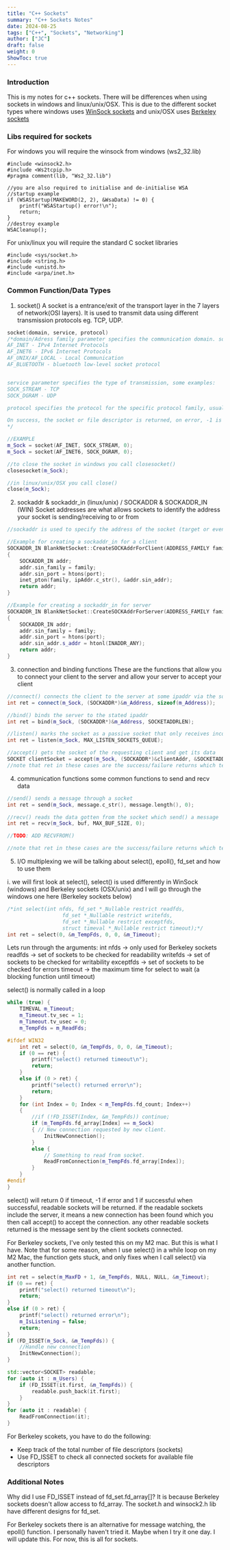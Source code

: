 ```yaml
---
title: "C++ Sockets"
summary: "C++ Sockets Notes"
date: 2024-08-25
tags: ["C++", "Sockets", "Networking"]
author: ["JC"]
draft: false
weight: 0
ShowToc: true
---
```


### Introduction
This is my notes for c++ sockets. There will be differences when using sockets in windows and linux/unix/OSX. This is due to the different socket types where windows uses [WinSock sockets](https://en.wikipedia.org/wiki/Winsock) and unix/OSX uses [Berkeley sockets](https://en.wikipedia.org/wiki/Berkeley_sockets)

### Libs required for sockets
For windows you will require the winsock from windows (ws2_32.lib)
```c++{linenos=true}
#include <winsock2.h>
#include <Ws2tcpip.h>
#pragma comment(lib, "Ws2_32.lib")

//you are also required to initialise and de-initialise WSA
//startup example
if (WSAStartup(MAKEWORD(2, 2), &WsaData) != 0) {
    printf("WSAStartup() error!\n");
    return;
}
//destroy example
WSACleanup();
```

For unix/linux you will require the standard C socket libraries
```c++{linenos=true}
#include <sys/socket.h>
#include <string.h>
#include <unistd.h>
#include <arpa/inet.h>
```

### Common Function/Data Types
1. socket()
A socket is a entrance/exit of the transport layer in the 7 layers of network(OSI layers). It is used to transmit data using different transmission protocols eg. TCP, UDP.
```c++ {linenos=true}
socket(domain, service, protocol)
/*domain/Adress family parameter specifies the communication domain. some examples:
AF_INET - IPv4 Internet Protocols
AF_INET6 - IPv6 Internet Protocols
AF_UNIX/AF_LOCAL - Local Communication
AF_BLUETOOTH - bluetooth low-level socket protocol


service parameter specifies the type of transmission, some examples:
SOCK_STREAM - TCP
SOCK_DGRAM - UDP

protocol specifies the protocol for the specific protocol family, usually only a single protocol exists which can be specified as 0. HOwever it is possible that multiple protocol exists and is used to specify the "communication domain" which communication is to take place.

On success, the socket or file descriptor is returned, on error, -1 is returned.
*/

//EXAMPLE
m_Sock = socket(AF_INET, SOCK_STREAM, 0);
m_Sock = socket(AF_INET6, SOCK_DGRAM, 0);

//to close the socket in windows you call closesocket()
closesocket(m_Sock);

//in linux/unix/OSX you call close()
close(m_Sock);
```

2. sockaddr & sockaddr_in (linux/unix) / SOCKADDR & SOCKADDR_IN (WIN)
Socket addresses are what allows sockets to identify the address your socket is sending/receiving to or from 
```c++ {linenos=true}
//sockaddr is used to specify the address of the socket (target or even native)

//Example for creating a sockaddr_in for a client
SOCKADDR_IN BlankNetSocket::CreateSOCKAddrForClient(ADDRESS_FAMILY family, str ipAddr, uint port)
{
	SOCKADDR_IN addr;
	addr.sin_family = family;
	addr.sin_port = htons(port);
	inet_pton(family, ipAddr.c_str(), &addr.sin_addr);
	return addr;
}

//Example for creating a sockaddr_in for server
SOCKADDR_IN BlankNetSocket::CreateSOCKAddrForServer(ADDRESS_FAMILY family, uint port)
{
	SOCKADDR_IN addr;
	addr.sin_family = family;
	addr.sin_port = htons(port);
	addr.sin_addr.s_addr = htonl(INADDR_ANY);
	return addr;
}
```

3. connection and binding functions
These are the functions that allow you to connect your client to the server and allow your server to accept your client
```c++ {linenos=true}
//connect() connects the client to the server at some ipaddr via the sockaddr
int ret = connect(m_Sock, (SOCKADDR*)&m_Address, sizeof(m_Address));

//bind() binds the server to the stated ipaddr
int ret = bind(m_Sock, (SOCKADDR*)&m_Address, SOCKETADDRLEN);

//listen() marks the socket as a passive socket that only receives incoming connection requests using accept() [ie. servers]
int ret = listen(m_Sock, MAX_LISTEN_SOCKETS_QUEUE);

//accept() gets the socket of the requesting client and get its data
SOCKET clientSocket = accept(m_Sock, (SOCKADDR*)&clientAddr, &SOCKETADDRLEN);
//note that ret in these cases are the success/failure returns which tells us if there are errors with the function
```

4. communication functions
some common functions to send and recv data
```c++ {linenos=true}
//send() sends a message through a socket
int ret = send(m_Sock, message.c_str(), message.length(), 0);

//recv() reads the data gotten from the socket which send() a message
int ret = recv(m_Sock, buf, MAX_BUF_SIZE, 0);

//TODO: ADD RECVFROM()

//note that ret in these cases are the success/failure returns which tells us if there are errors with the function
```

5. I/O multiplexing
we will be talking about select(), epoll(), fd_set and how to use them

i. we will first look at select(), select() is used differently in WinSock (windows) and Berkeley sockets (OSX/unix) and I will go through the windows one here (Berkeley sockets below)
```c++ {linenos=true}
/*int select(int nfds, fd_set *_Nullable restrict readfds,
                  fd_set *_Nullable restrict writefds,
                  fd_set *_Nullable restrict exceptfds,
                  struct timeval *_Nullable restrict timeout);*/
int ret = select(0, &m_TempFds, 0, 0, &m_Timeout);
```
Lets run through the arguments:
int nfds -> only used for Berkeley sockets
readfds -> set of sockets to be checked for readability
writefds -> set of sockets to be checked for writability
exceptfds -> set of sockets to be checked for errors
timeout -> the maximum time for select to wait (a blocking function until timeout)

select() is normally called in a loop
```c++ {linenos=true}
while (true) {
	TIMEVAL m_Timeout;
	m_Timeout.tv_sec = 1;
	m_Timeout.tv_usec = 0;
	m_TempFds = m_ReadFds;

#ifdef WIN32
	int ret = select(0, &m_TempFds, 0, 0, &m_Timeout);
	if (0 == ret) {
		printf("select() returned timeout\n");
		return;
	}
	else if (0 > ret) {
		printf("select() returned error\n");
		return;
	}
	for (int Index = 0; Index < m_TempFds.fd_count; Index++)
	{
		//if (!FD_ISSET(Index, &m_TempFds)) continue;
		if (m_TempFds.fd_array[Index] == m_Sock)
		{ // New connection requested by new client.
			InitNewConnection();
		}
		else {
			// Something to read from socket.
			ReadFromConnection(m_TempFds.fd_array[Index]);
		}
	}
#endif
}
```
select() will return 0 if timeout, -1 if error and 1 if successful
when successful, readable sockets will be returned.
if the readable sockets include the server, it means a new connection has been found which you then call accept() to accept the connection.
any other readable sockets returned is the message sent by the client sockets connected.

For Berkeley sockets, I've only tested this on my M2 mac. But this is what I have. Note that for some reason, when I use select() in a while loop on my M2 Mac, the function gets stuck, and only fixes when I call select() via another function.
```c++ {linenos=true}
int ret = select(m_MaxFD + 1, &m_TempFds, NULL, NULL, &m_Timeout);
if (0 == ret) {
	printf("select() returned timeout\n");
	return;
}
else if (0 > ret) {
	printf("select() returned error\n");
	m_IsListening = false;
	return;
}
if (FD_ISSET(m_Sock, &m_TempFds)) {
	//Handle new connection
	InitNewConnection();
}

std::vector<SOCKET> readable;
for (auto it : m_Users) {
	if (FD_ISSET(it.first, &m_TempFds)) {
		readable.push_back(it.first);
	}
}
for (auto it : readable) {
	ReadFromConnection(it);
}
```
For Berkeley scokets, you have to do the following:
- Keep track of the total number of file descriptors (sockets)
- Use FD_ISSET to check all connected sockets for available file descriptors


### Additional Notes
Why did I use FD_ISSET instead of fd_set.fd_array[]? It is because Berkeley sockets doesn't allow access to fd_array. The socket.h and winsock2.h lib have different designs for fd_set.

For Berkeley sockets there is an alternative for message watching, the epoll() function. I personally haven't tried it. Maybe when I try it one day. I will update this. For now, this is all for sockets.
